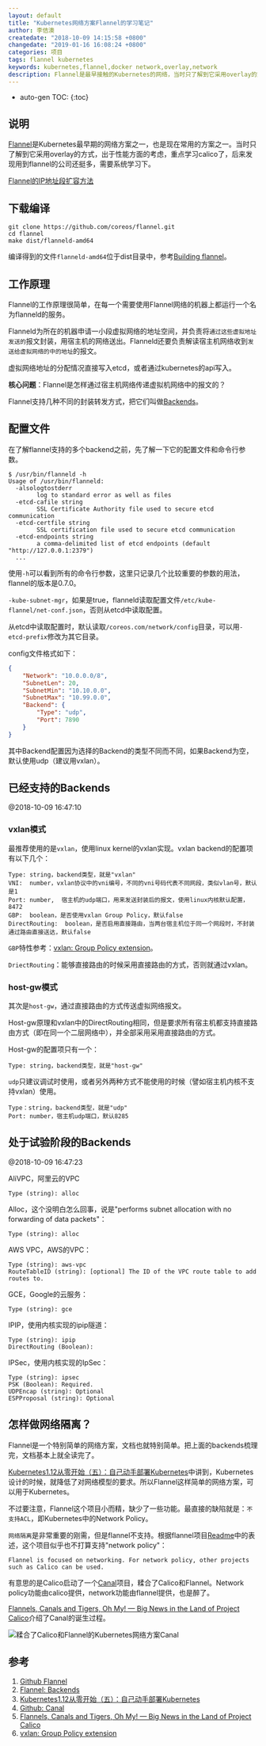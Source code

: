 ```yaml
---
layout: default
title: "Kubernetes网络方案Flannel的学习笔记"
author: 李佶澳
createdate: "2018-10-09 14:15:58 +0800"
changedate: "2019-01-16 16:08:24 +0800"
categories: 项目
tags: flannel kubernetes
keywords: kubernetes,flannel,docker network,overlay,network
description: Flannel是最早接触的Kubernetes的网络，当时只了解到它采用overlay的方式，于是重点学习calico了，后来发现用到flannel的公司还挺多，需要系统学习下
---
```


* auto-gen TOC:
{:toc}

## 说明

[Flannel][1]是Kubernetes最早期的网络方案之一，也是现在常用的方案之一。当时只了解到它采用overlay的方式，出于性能方面的考虑，重点学习calico了，后来发现用到flannel的公司还挺多，需要系统学习下。

[Flannel的IP地址段扩容方法](https://www.lijiaocn.com/%E6%8A%80%E5%B7%A7/2019/01/16/flannel-workflow-and-addr-expand.html)

## 下载编译

	git clone https://github.com/coreos/flannel.git
	cd flannel
	make dist/flanneld-amd64

编译得到的文件`flanneld-amd64`位于dist目录中，参考[Building flannel](https://github.com/coreos/flannel/blob/master/Documentation/building.md)。

## 工作原理

Flannel的工作原理很简单，在每一个需要使用Flannel网络的机器上都运行一个名为flanneld的服务。

Flanneld为所在的机器申请一小段虚拟网络的地址空间，并负责将`通过这些虚拟地址发送的`报文封装，用宿主机的网络送出。Flanneld还要负责解读宿主机网络收到`发送给虚拟网络的中的地址`的报文。

虚拟网络地址的分配情况直接写入etcd，或者通过kubernetes的api写入。

**核心问题**：Flannel是怎样通过宿主机网络传递虚拟机网络中的报文的？

Flannel支持几种不同的封装转发方式，把它们叫做[Backends][2]。

## 配置文件

在了解flannel支持的多个backend之前，先了解一下它的配置文件和命令行参数。

```
$ /usr/bin/flanneld -h
Usage of /usr/bin/flanneld:
  -alsologtostderr
    	log to standard error as well as files
  -etcd-cafile string
    	SSL Certificate Authority file used to secure etcd communication
  -etcd-certfile string
    	SSL certification file used to secure etcd communication
  -etcd-endpoints string
    	a comma-delimited list of etcd endpoints (default "http://127.0.0.1:2379")
  ...
```

使用`-h`可以看到所有的命令行参数，这里只记录几个比较重要的参数的用法，flannel的版本是0.7.0。

`-kube-subnet-mgr`，如果是true，flanneld读取配置文件`/etc/kube-flannel/net-conf.json`，否则从etcd中读取配置。

从etcd中读取配置时，默认读取`/coreos.com/network/config`目录，可以用`-etcd-prefix`修改为其它目录。

config文件格式如下：

```json
{
	"Network": "10.0.0.0/8",
	"SubnetLen": 20,
	"SubnetMin": "10.10.0.0",
	"SubnetMax": "10.99.0.0",
	"Backend": {
		"Type": "udp",
		"Port": 7890
	}
}
```

其中Backend配置因为选择的Backend的类型不同而不同，如果Backend为空，默认使用udp（建议用vxlan）。

## 已经支持的Backends

@2018-10-09 16:47:10

### vxlan模式

最推荐使用的是`vxlan`，使用linux kernel的vxlan实现。vxlan backend的配置项有以下几个：

	Type: string，backend类型，就是"vxlan"
	VNI:  number，vxlan协议中的vni编号，不同的vni号码代表不同网段，类似vlan号，默认是1
	Port: number,  宿主机的udp端口，用来发送封装后的报文，使用linux内核默认配置，8472
	GBP:  boolean，是否使用vxlan Group Policy，默认false
	DirectRouting:  boolean，是否启用直接路由，当两台宿主机位于同一个网段时，不封装通过路由直接送达，默认false

`GBP`特性参考：[vxlan: Group Policy extension][6]。

`DriectRouting`：能够直接路由的时候采用直接路由的方式，否则就通过vxlan。

### host-gw模式

其次是`host-gw`，通过直接路由的方式传送虚拟网络报文。

Host-gw原理和vxlan中的DirectRouting相同，但是要求所有宿主机都支持直接路由方式（即在同一个二层网络中），并全部采用采用直接路由的方式。

Host-gw的配置项只有一个：

	Type: string，backend类型，就是"host-gw"

`udp`只建议调试时使用，或者另外两种方式不能使用的时候（譬如宿主机内核不支持vxlan）使用。

	Type：string，backend类型，就是"udp"
	Port: number，宿主机udp端口，默认8285

## 处于试验阶段的Backends

@2018-10-09 16:47:23

AliVPC，阿里云的VPC

	Type (string): alloc

Alloc，这个没明白怎么回事，说是"performs subnet allocation with no forwarding of data packets"：

	Type (string): alloc

AWS VPC，AWS的VPC：

	Type (string): aws-vpc
	RouteTableID (string): [optional] The ID of the VPC route table to add routes to. 

GCE，Google的云服务：

	Type (string): gce

IPIP，使用内核实现的ipip隧道：

	Type (string): ipip
	DirectRouting (Boolean):

IPSec，使用内核实现的IpSec：

	Type (string): ipsec
	PSK (Boolean): Required. 
	UDPEncap (string): Optional
	ESPProposal (string): Optional

## 怎样做网络隔离？

Flannel是一个特别简单的网络方案，文档也就特别简单。把上面的backends梳理完，文档基本上就全读完了。

[Kubernetes1.12从零开始（五）：自己动手部署Kubernetes][3]中讲到，Kubernetes设计的时候，就降低了对网络模型的要求。所以Flannel这样简单的网络方案，可以用于Kubernetes。

不过要注意，Flannel这个项目小而精，缺少了一些功能。最直接的缺陷就是：`不支持ACL`，即Kubernetes中的Network Policy。

`网络隔离`是非常重要的刚需，但是flannel不支持。根据flannel项目[Readme][1]中的表述，这个项目似乎也不打算支持"network policy"：

	Flannel is focused on networking. For network policy, other projects such as Calico can be used.

有意思的是Calico启动了一个[Canal][4]项目，糅合了Calico和Flannel。Network policy功能由calico提供，network功能由flannel提供，也是醉了。

[Flannels, Canals and Tigers, Oh My! — Big News in the Land of Project Calico][5]介绍了Canal的诞生过程。

![糅合了Calico和Flannel的Kubernetes网络方案Canal](https://raw.githubusercontent.com/projectcalico/canal/master/Canal%20Phase%201%20Diagram.png)

## 参考

1. [Github Flannel][1]
2. [Flannel: Backends][2]
3. [Kubernetes1.12从零开始（五）：自己动手部署Kubernetes][3]
4. [Github: Canal][4]
5. [Flannels, Canals and Tigers, Oh My! — Big News in the Land of Project Calico][5]
6. [vxlan: Group Policy extension][6]

[1]: https://github.com/coreos/flannel "Github: Flannel"
[2]: https://github.com/coreos/flannel/blob/master/Documentation/backends.md "Flannel: Backends"
[3]: https://www.lijiaocn.com/%E9%A1%B9%E7%9B%AE/2018/10/07/k8s-class-deploy-from-scratch.html#%E9%87%87%E7%94%A8%E5%93%AA%E7%A7%8D%E7%BD%91%E7%BB%9C%E6%96%B9%E6%A1%88 "Kubernetes1.12从零开始（五）：自己动手部署Kubernetes"
[4]: https://github.com/projectcalico/canal "Github: Canal"
[5]: https://www.projectcalico.org/canal-tigera/ "Flannels, Canals and Tigers, Oh My! — Big News in the Land of Project Calico"
[6]: https://github.com/torvalds/linux/commit/3511494ce2f3d3b77544c79b87511a4ddb61dc89 "vxlan: Group Policy extension "
